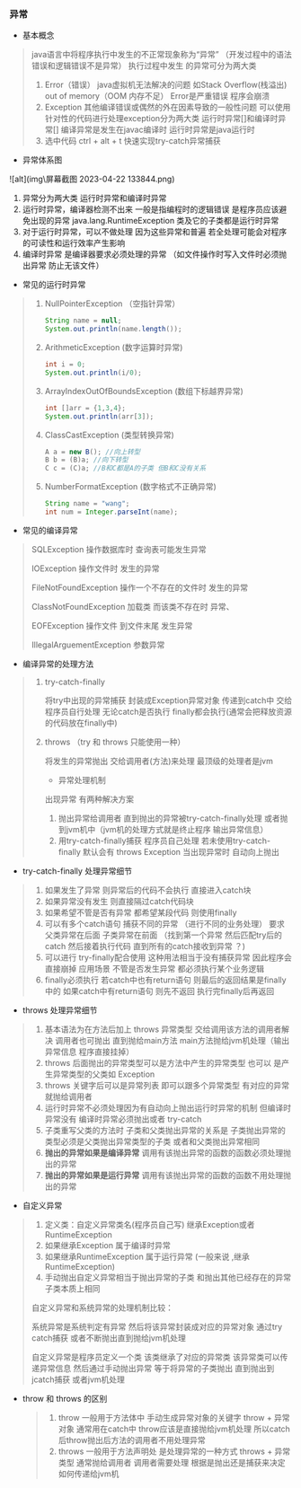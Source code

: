 ### 异常

* 基本概念

> java语言中将程序执行中发生的不正常现象称为“异常” （开发过程中的语法错误和逻辑错误不是异常） 执行过程中发生 的异常可分为两大类
>
> 1. Error（错误） java虚拟机无法解决的问题 如Stack Overflow(栈溢出)   out of memory（OOM 内存不足） Error是严重错误 程序会崩溃
> 2. Exception 其他编译错误或偶然的外在因素导致的一般性问题 可以使用针对性的代码进行处理exception分为两大类 运行时异常[]和编译时异常[] 编译异常是发生在javac编译时 运行时异常是java运行时
> 3. 选中代码 ctrl + alt + t 快速实现try-catch异常捕获

* 异常体系图

![alt](img\屏幕截图 2023-04-22 133844.png)

1. 异常分为两大类 运行时异常和编译时异常
2. 运行时异常，编译器检测不出来 一般是指编程时的逻辑错误 是程序员应该避免出现的异常 java.lang.RuntimeException 类及它的子类都是运行时异常
3. 对于运行时异常，可以不做处理 因为这些异常和普遍  若全处理可能会对程序的可读性和运行效率产生影响
4. 编译时异常 是编译器要求必须处理的异常 （如文件操作时写入文件时必须抛出异常 防止无该文件）

* 常见的运行时异常

> 1. NullPointerException （空指针异常）
>
>    ```java
>    String name = null;
>    System.out.println(name.length());
>    ```
>
> 2. ArithmeticException  (数字运算时异常)
>
>    ```java
>    int i = 0;
>    System.out.println(i/0);
>    ```
>
> 3. ArrayIndexOutOfBoundsException (数组下标越界异常)
>
>    ```java
>    int []arr = {1,3,4};
>    System.out.println(arr[3]);
>    ```
>
> 4. ClassCastException  (类型转换异常)
>
>    ```java
>    A a = new B(); //向上转型
>    B b = (B)a; //向下转型
>    C c = (C)a; //B和C都是A的子类 但B和C没有关系
>    ```
>
> 5. NumberFormatException   (数字格式不正确异常)
>
>    ```java
>    String name = "wang";
>    int num = Integer.parseInt(name);
>    ```

*  常见的编译异常

  >SQLException 操作数据库时  查询表可能发生异常
  >
  >IOException 操作文件时 发生的异常
  >
  >FileNotFoundException 操作一个不存在的文件时 发生的异常
  >
  >ClassNotFoundException 加载类 而该类不存在时 异常、
  >
  >EOFException 操作文件 到文件末尾 发生异常
  >
  >IllegalArguementException 参数异常
  
* 编译异常的处理方法

> 1. try-catch-finally
>
>    将try中出现的异常捕获  封装成Exception异常对象  传递到catch中 交给程序员自行处理  无论catch是否执行  finally都会执行(通常会把释放资源的代码放在finally中)
>
> 2. throws  （try 和 throws 只能使用一种）
>
>    将发生的异常抛出 交给调用者(方法)来处理 最顶级的处理者是jvm
>
>    * 异常处理机制
>
>    出现异常 有两种解决方案 
>
>    1. 抛出异常给调用者 直到抛出的异常被try-catch-finally处理 或者抛到jvm机中（jvm机的处理方式就是终止程序 输出异常信息）
>    2. 用try-catch-finally捕获 程序员自己处理 若未使用try-catch-finally 默认会有 throws Exception 当出现异常时 自动向上抛出

* try-catch-finally 处理异常细节

> 1. 如果发生了异常 则异常后的代码不会执行 直接进入catch块
> 2. 如果异常没有发生 则直接隔过catch代码块
> 3. 如果希望不管是否有异常 都希望某段代码 则使用finally
> 4. 可以有多个catch语句 捕获不同的异常 （进行不同的业务处理） 要求父类异常在后面 子类异常在前面 （找到第一个异常 然后匹配try后的catch 然后接着执行代码  直到所有的catch接收到异常 ？)
> 5. 可以进行 try-finally配合使用 这种用法相当于没有捕获异常 因此程序会直接崩掉 应用场景 不管是否发生异常 都必须执行某个业务逻辑
> 6. finally必须执行 若catch中也有return语句 则最后的返回结果是finally中的 如果catch中有return语句 则先不返回 执行完finally后再返回

* throws  处理异常细节

> 1. 基本语法为在方法后加上 throws 异常类型  交给调用该方法的调用者解决 调用者也可抛出 直到抛给main方法 main方法抛给jvm机处理（输出异常信息 程序直接挂掉）
> 2. throws 后面抛出的异常类型可以是方法中产生的异常类型 也可以 是产生异常类型的父类如 Exception
> 3. throws 关键字后可以是异常列表 即可以跟多个异常类型 有对应的异常就抛给调用者
> 4. 运行时异常不必须处理因为有自动向上抛出运行时异常的机制 但编译时异常没有  编译时异常必须抛出或者 try-catch
> 5. 子类重写父类的方法时 子类和父类抛出异常的关系是  子类抛出异常的类型必须是父类抛出异常类型的子类  或者和父类抛出异常相同
> 6. **抛出的异常如果是编译异常**   调用有该抛出异常的函数的函数必须处理抛出的异常
> 7. **抛出的异常如果是运行异常**   调用有该抛出异常的函数的函数不用处理抛出的异常

* 自定义异常

> 1. 定义类：自定义异常类名(程序员自己写) 继承Exception或者 RuntimeException
> 2. 如果继承Exception 属于编译时异常
> 3. 如果继承RuntimeException 属于运行异常  (一般来说 ,继承RuntimeException) 
> 4. 手动抛出自定义异常相当于抛出异常的子类  和抛出其他已经存在的异常子类本质上相同
>
> 自定义异常和系统异常的处理机制比较：
>
> 系统异常是系统判定有异常 然后将该异常封装成对应的异常对象 通过try catch捕获 或者不断抛出直到抛给jvm机处理
>
> 自定义异常是程序员定义一个类 该类继承了对应的异常类 该异常类可以传递异常信息 然后通过手动抛出异常  等于将异常的子类抛出 直到抛出到jcatch捕获 或者jvm机处理

* throw 和 throws 的区别

  > 1. throw 一般用于方法体中 手动生成异常对象的关键字  throw + 异常对象 通常用在catch中 throw应该是直接抛给jvm机处理 所以catch后throw抛出后方法的调用者不用处理异常
  > 2. throws 一般用于方法声明处  是处理异常的一种方式 throws  +  异常类型 通常抛给调用者 调用者需要处理 根据是抛出还是捕获来决定如何传递给jvm机
